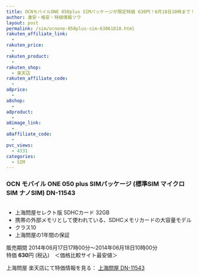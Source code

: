 ```yaml
---
title: OCNモバイルONE 050plus SIMパッケージが限定特価 630円！6月18日10時まで！
author: 激安・格安・特価情報ツウ
layout: post
permalink: /sim/ocnone-050plus-sim-63061810.html
rakuten_affiliate_link:
  -
rakuten_price:
  -
rakuten_product:
  -
rakuten_shop:
  - 楽天店
rakuten_affiliate_code:
  -
a8price:
  -
a8shop:
  -
a8product:
  -
a8image_link:
  -
a8affiliate_code:
  -
pvc_views:
  - 4331
categories:
  - SIM
---
```

### OCN モバイル ONE 050 plus SIMパッケージ (標準SIM マイクロSIM ナノSIM) DN-11543

<div class="img-bg2 img_L">
  <a href="//hb.afl.rakuten.co.jp/hgc/032ab3e9.5b793415.039e5bec.4fa1c071/?pc=http%3a%2f%2fitem.rakuten.co.jp%2fdonya%2fmt2014061001%2f%3fscid%3daf_link_img&m=http%3a%2f%2fm.rakuten.co.jp%2fdonya%2fi%2f10931911%2f" target="_blank"><img src="//hbb.afl.rakuten.co.jp/hgb/?pc=http%3a%2f%2fthumbnail.image.rakuten.co.jp%2f%400_mall%2fdonya%2fcabinet%2fitem26%2fmt2014061001-0.jpg%3f_ex%3d128x128&m=http%3a%2f%2fthumbnail.image.rakuten.co.jp%2f%400_mall%2fdonya%2fcabinet%2fitem26%2fmt2014061001-0.jpg" border="0" title="" alt="" /></a>
</div>

<!--more-->

  * 上海問屋セレクト版 SDHCカード 32GB
  * 携帯の外部メモリとして使われている、SDHCメモリカードの大容量モデル
  * クラス10
  * 上海問屋の1年間の保証

販売期間 2014年06月17日17時00分～2014年06月18日10時00分
<br clear="all" />特価 <span class="tokka-price"><strong>630</strong></span>円 (税込)　＜価格比較サイト最安値＞

上海問屋 楽天店にて特価情報を見る： <a href="//hb.afl.rakuten.co.jp/hgc/032ab3e9.5b793415.039e5bec.4fa1c071/?pc=http%3a%2f%2fitem.rakuten.co.jp%2fdonya%2fmt2014061001%2f%3fscid%3daf_link_img&m=http%3a%2f%2fm.rakuten.co.jp%2fdonya%2fi%2f10931911%2f" target="_blank"><span class="fs150p">上海問屋 DN-11543</span></a>